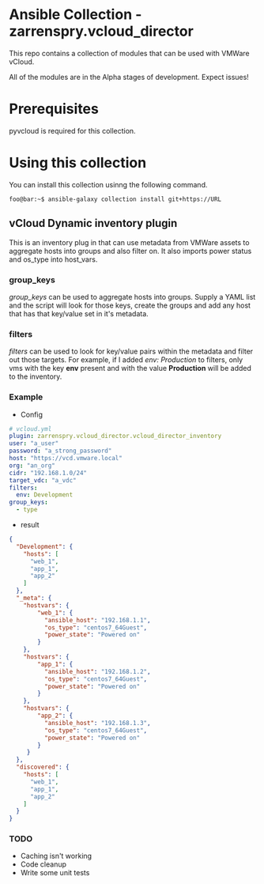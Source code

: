 # Ansible Collection - zarrenspry.vcloud_director

This repo contains a collection of modules that can be used with VMWare vCloud.

All of the modules are in the Alpha stages of development. Expect issues!

# Prerequisites

pyvcloud is required for this collection.

# Using this collection

You can install this collection usinng the following command.

```console
foo@bar:~$ ansible-galaxy collection install git+https://URL
```

## vCloud Dynamic inventory plugin

This is an inventory plug in that can use metadata from VMWare assets 
to aggregate hosts into groups and also filter on. It also imports 
power status and os_type into host_vars. 

### group_keys

*group_keys* can be used to aggregate hosts into groups. Supply a YAML
list and the script will look for those keys, create the groups and add
any host that has that key/value set in it's metadata.

### filters
 *filters* can be used to look for key/value pairs within the metadata
 and filter out those targets. For example, if I added *env: Production*
 to filters, only vms with the key **env** present and with the value 
 **Production** will be added to the inventory.
 
### Example

- Config
```yaml
# vcloud.yml
plugin: zarrenspry.vcloud_director.vcloud_director_inventory
user: "a_user"
password: "a_strong_password"
host: "https://vcd.vmware.local"
org: "an_org"
cidr: "192.168.1.0/24"
target_vdc: "a_vdc"
filters:
  env: Development
group_keys:
  - type
``` 

- result
```json
{
  "Development": {
    "hosts": [
      "web_1",
      "app_1",
      "app_2"
    ]
  },
  "_meta": {
    "hostvars": {
        "web_1": {
          "ansible_host": "192.168.1.1",
          "os_type": "centos7_64Guest",
          "power_state": "Powered on"
        }
    },
    "hostvars": {
        "app_1": {
          "ansible_host": "192.168.1.2",
          "os_type": "centos7_64Guest",
          "power_state": "Powered on"
        }
    },
    "hostvars": {
        "app_2": {
          "ansible_host": "192.168.1.3",
          "os_type": "centos7_64Guest",
          "power_state": "Powered on"
        }
     }
  },
  "discovered": { 
    "hosts": [
      "web_1",
      "app_1",
      "app_2"
    ]
  }
}
```
### TODO
- Caching isn't working
- Code cleanup
- Write some unit tests